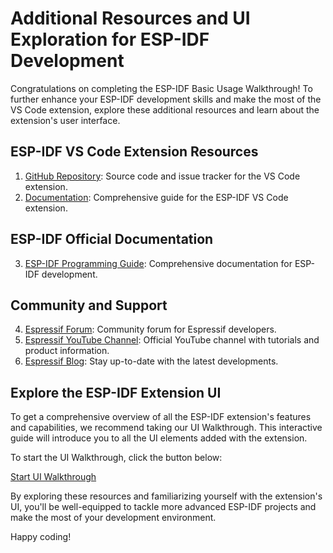 # Additional Resources and UI Exploration for ESP-IDF Development

Congratulations on completing the ESP-IDF Basic Usage Walkthrough! To further enhance your ESP-IDF development skills and make the most of the VS Code extension, explore these additional resources and learn about the extension's user interface.

## ESP-IDF VS Code Extension Resources

1. [GitHub Repository](https://github.com/espressif/vscode-esp-idf-extension): Source code and issue tracker for the VS Code extension.
2. [Documentation](https://docs.espressif.com/projects/vscode-esp-idf-extension/en/latest/#): Comprehensive guide for the ESP-IDF VS Code extension.

## ESP-IDF Official Documentation

3. [ESP-IDF Programming Guide](https://docs.espressif.com/projects/esp-idf/en/latest/): Comprehensive documentation for ESP-IDF development.

## Community and Support

4. [Espressif Forum](https://esp32.com/): Community forum for Espressif developers.
5. [Espressif YouTube Channel](https://www.youtube.com/c/EspressifSystems): Official YouTube channel with tutorials and product information.
6. [Espressif Blog](https://blog.espressif.com/): Stay up-to-date with the latest developments.

## Explore the ESP-IDF Extension UI

To get a comprehensive overview of all the ESP-IDF extension's features and capabilities, we recommend taking our UI Walkthrough. This interactive guide will introduce you to all the UI elements added with the extension.

To start the UI Walkthrough, click the button below:

[Start UI Walkthrough](command:workbench.action.openWalkthrough?%22espressif.esp-idf-extension%23espIdf.walkthrough.ui%22)

By exploring these resources and familiarizing yourself with the extension's UI, you'll be well-equipped to tackle more advanced ESP-IDF projects and make the most of your development environment.

Happy coding!